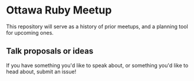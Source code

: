 # Ottawa Ruby Meetup

This repository will serve as a history of prior meetups, and a planning tool for upcoming ones.

## Talk proposals or ideas

If you have something you'd like to speak about, or something you'd like to head about, submit an issue!
